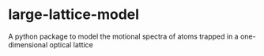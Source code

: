 # large-lattice-model
A python package to model the motional spectra of atoms trapped in a one-dimensional optical lattice
